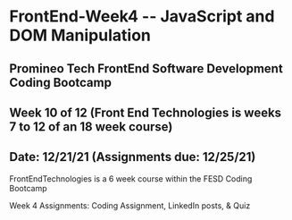 # FrontEnd-Week4 -- JavaScript and DOM Manipulation

## Promineo Tech FrontEnd Software Development Coding Bootcamp 
## Week 10 of 12 (Front End Technologies is weeks 7 to 12 of an 18 week course) 
## Date:  12/21/21 (Assignments due:  12/25/21) 

FrontEndTechnologies is a 6 week course within the FESD Coding Bootcamp

Week 4 Assignments:  Coding Assignment, LinkedIn posts, & Quiz
